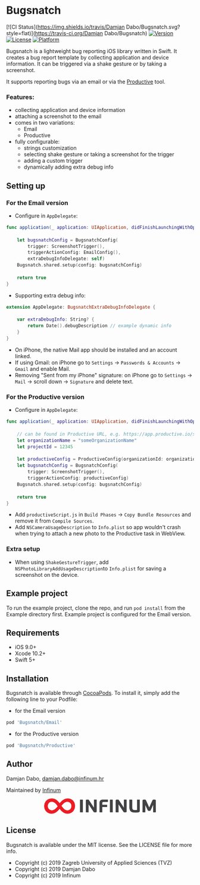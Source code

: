 # Bugsnatch

[![CI Status](https://img.shields.io/travis/Damjan Dabo/Bugsnatch.svg?style=flat)](https://travis-ci.org/Damjan Dabo/Bugsnatch)
[![Version](https://img.shields.io/cocoapods/v/Bugsnatch.svg?style=flat)](https://cocoapods.org/pods/Bugsnatch)
[![License](https://img.shields.io/cocoapods/l/Bugsnatch.svg?style=flat)](https://cocoapods.org/pods/Bugsnatch)
[![Platform](https://img.shields.io/cocoapods/p/Bugsnatch.svg?style=flat)](https://cocoapods.org/pods/Bugsnatch)

Bugsnatch is a lightweight bug reporting iOS library written in Swift. It creates a bug report template by collecting application and device information. It can be triggered via a shake gesture or by taking a screenshot.

It supports reporting bugs via an email or via the [Productive][1] tool.

### Features:
- collecting application and device information
- attaching a screenshot to the email
- comes in two variations: 
    - Email 
    - Productive
- fully configurable:
    - strings customization
    - selecting shake gesture or taking a screenshot for the trigger
    - adding a custom trigger
    - dynamically adding extra debug info
    
## Setting up

### For the Email version

- Configure in `AppDelegate`:
```swift
func application(_ application: UIApplication, didFinishLaunchingWithOptions launchOptions: [UIApplication.LaunchOptionsKey: Any]?) -> Bool {

    let bugsnatchConfig = BugsnatchConfig(
        trigger: ScreenshotTrigger(),
        triggerActionConfig: EmailConfig(),
        extraDebugInfoDelegate: self)
    Bugsnatch.shared.setup(config: bugsnatchConfig)

    return true
}
```

- Supporting extra debug info:
```swift 
extension AppDelegate: BugsnatchExtraDebugInfoDelegate {

    var extraDebugInfo: String? {
        return Date().debugDescription // example dynamic info
    }
}
```

- On iPhone, the native Mail app should be installed and an account linked.
- If using Gmail: on iPhone go to `Settings` -> `Passwords & Accounts` -> `Gmail` and enable Mail.
- Removing "Sent from my iPhone" signature: on iPhone go to `Settings` -> `Mail` -> scroll down -> `Signature` and delete text.

### For the Productive version

- Configure in `AppDelegate`:
```swift 
func application(_ application: UIApplication, didFinishLaunchingWithOptions launchOptions: [UIApplication.LaunchOptionsKey: Any]?) -> Bool {

    // can be found in Productive URL, e.g. https://app.productive.io/someOrganizationName/projects/12345
    let organizationName = "someOrganizationName"
    let projectId = 12345

    let productiveConfig = ProductiveConfig(organizationId: organizationName, projectId: projectId)
    let bugsnatchConfig = BugsnatchConfig(
        trigger: ScreenshotTrigger(),
        triggerActionConfig: productiveConfig)
    Bugsnatch.shared.setup(config: bugsnatchConfig)

    return true
}
```

- Add `productiveScript.js` in `Build Phases` -> `Copy Bundle Resources` and remove it from `Compile Sources`.
- Add `NSCameraUsageDescription` to `Info.plist` so app wouldn't crash when trying to attach a new photo to the Productive task in WebView.

### Extra setup

- When using `ShakeGestureTrigger`, add `NSPhotoLibraryAddUsageDescription`to `Info.plist` for saving a screenshot on the device.

## Example project

To run the example project, clone the repo, and run `pod install` from the Example directory first. Example project is configured for the Email version.

## Requirements

* iOS 9.0+
* Xcode 10.2+
* Swift 5+

## Installation

Bugsnatch is available through [CocoaPods][2]. To install
it, simply add the following line to your Podfile:

* for the Email version
```ruby
pod 'Bugsnatch/Email'
```

* for the Productive version
```ruby
pod 'Bugsnatch/Productive'
```

## Author

Damjan Dabo, damjan.dabo@infinum.hr

Maintained by [Infinum][3]

<p align="center">
    <img src="infinum-logo.png" width="300" max-width="70%" alt="Infinum"/>
</p>

## License

Bugsnatch is available under the MIT license. See the LICENSE file for more info.

* Copyright (c) 2019 Zagreb University of Applied Sciences (TVZ)
* Copyright (c) 2019 Damjan Dabo
* Copyright (c) 2019 Infinum

[1]:    https://www.productive.io
[2]:    http://cocoapods.org
[3]:    https://infinum.co
